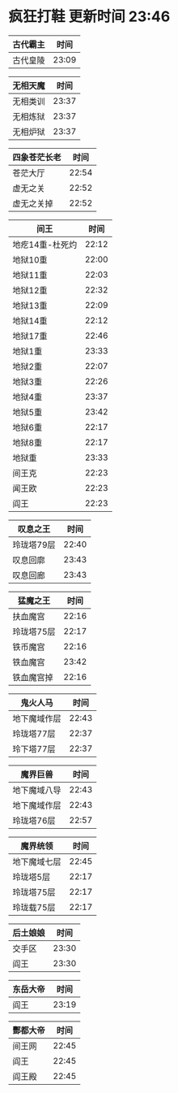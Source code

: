 # 疯狂打鞋 更新时间 23:46

| 古代霸主   | 时间    |
|--------|-------|
| 古代皇陵 | 23:09 |

| 无相天魔   | 时间    |
|--------|-------|
| 无相类训 | 23:37 |
| 无相炼狱 | 23:37 |
| 无相炉狱 | 23:37 |

| 四象苍茫长老   | 时间    |
|--------|-------|
| 苍茫大厅 | 22:54 |
| 虚无之关 | 22:52 |
| 虚无之关掉 | 22:52 |

| 间王   | 时间    |
|--------|-------|
| 地疙14重-杜死灼 | 22:12 |
| 地狱10重 | 22:00 |
| 地狱11重 | 22:03 |
| 地狱12重 | 22:32 |
| 地狱13重 | 22:09 |
| 地狱14重 | 22:12 |
| 地狱17重 | 22:46 |
| 地狱1重 | 23:33 |
| 地狱2重 | 22:07 |
| 地狱3重 | 22:26 |
| 地狱4重 | 23:37 |
| 地狱5重 | 23:42 |
| 地狱6重 | 22:17 |
| 地狱8重 | 22:17 |
| 地狱重 | 23:33 |
| 间王克 | 22:23 |
| 闻王欧 | 22:23 |
| 阎王 | 22:23 |

| 叹息之王   | 时间    |
|--------|-------|
| 玲珑塔79层 | 22:40 |
| 叹息回廓 | 23:43 |
| 叹息回廊 | 23:43 |

| 猛魔之王   | 时间    |
|--------|-------|
| 扶血魔宫 | 22:16 |
| 玲珑塔75层 | 22:17 |
| 铁币魔宫 | 22:16 |
| 铁血魔宫 | 23:42 |
| 铁血魔宫掉 | 22:16 |

| 鬼火人马   | 时间    |
|--------|-------|
| 地下魔域作层 | 22:43 |
| 玲珑塔77层 | 22:37 |
| 玲下塔77层 | 22:37 |

| 魔界巨兽   | 时间    |
|--------|-------|
| 地下魔域八导 | 22:43 |
| 地下魔域作层 | 22:43 |
| 玲珑塔76层 | 22:57 |

| 魔界统领   | 时间    |
|--------|-------|
| 地下魔域七层 | 22:45 |
| 玲珑塔5层 | 22:17 |
| 玲珑塔75层 | 22:17 |
| 玲珑载75层 | 22:17 |

| 后土娘娘   | 时间    |
|--------|-------|
| 交手区 | 23:30 |
| 阎王 | 23:30 |

| 东岳大帝   | 时间    |
|--------|-------|
| 阎王 | 23:19 |

| 酆都大帝   | 时间    |
|--------|-------|
| 间王网 | 22:45 |
| 阎王 | 22:45 |
| 阎王殿 | 22:45 |